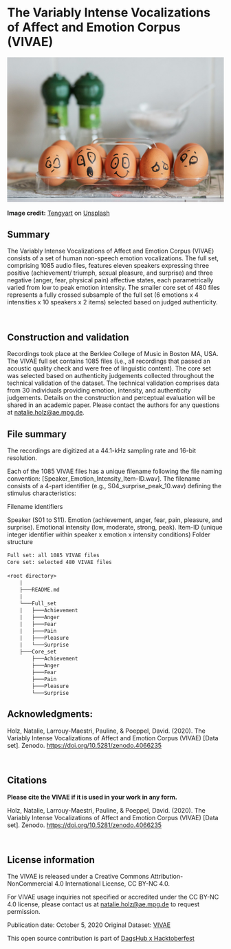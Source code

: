 
# The Variably Intense Vocalizations of Affect and Emotion Corpus (VIVAE)


![image](../assets/VIVAE/Photo.jpg)

**Image credit:** [Tengyart](https://unsplash.com/@tengyart) on [Unsplash](https://unsplash.com/)

## Summary
The Variably Intense Vocalizations of Affect and Emotion Corpus (VIVAE) consists of a set of human non-speech emotion vocalizations. The full set, comprising 1085 audio files, features eleven speakers expressing three positive (achievement/ triumph, sexual pleasure, and surprise) and three negative (anger, fear, physical pain) affective states, each parametrically varied from low to peak emotion intensity. The smaller core set of 480 files represents a fully crossed subsample of the full set (6 emotions x 4 intensities x 10 speakers x 2 items) selected based on judged authenticity. 

</br>

## Construction and validation

Recordings took place at the Berklee College of Music in Boston MA, USA. The VIVAE full set contains 1085 files (i.e., all recordings that passed an acoustic quality check and were free of linguistic content). The core set was selected based on authenticity judgements collected throughout the technical validation of the dataset. The technical validation comprises data from 30 individuals providing emotion, intensity, and authenticity judgements. Details on the construction and perceptual evaluation will be shared in an academic paper. Please contact the authors for any questions at natalie.holz@ae.mpg.de.



## File summary

The recordings are digitized at a 44.1-kHz sampling rate and 16-bit resolution.

Each of the 1085 VIVAE files has a unique filename following the file naming convention: [Speaker_Emotion_Intensity_Item-ID.wav]. The filename consists of a 4-part identifier (e.g., S04_surprise_peak_10.wav) defining the stimulus characteristics:

Filename identifiers 

Speaker (S01 to S11).
Emotion (achievement, anger, fear, pain, pleasure, and surprise).
Emotional intensity (low, moderate, strong, peak).
Item-ID (unique integer identifier within speaker x emotion x intensity conditions) 
Folder structure

    Full set: all 1085 VIVAE files
    Core set: selected 480 VIVAE files 

    <root directory>
        |
        ├───README.md
        |
        └───Full_set
        |   ├───Achievement
        |   ├───Anger
        |   ├───Fear
        |   ├───Pain
        |   ├───Pleasure
        |   └───Surprise
        ├───Core_set
            ├───Achievement
            ├───Anger
            ├───Fear
            ├───Pain
            ├───Pleasure
            └───Surprise
               




        

## Acknowledgments:

Holz, Natalie, Larrouy-Maestri, Pauline, & Poeppel, David. (2020). The Variably Intense Vocalizations of Affect and Emotion Corpus (VIVAE) [Data set]. Zenodo. https://doi.org/10.5281/zenodo.4066235

</br>

## Citations
**Please cite the VIVAE if it is used in your work in any form.**

Holz, Natalie, Larrouy-Maestri, Pauline, & Poeppel, David. (2020). The Variably Intense Vocalizations of Affect and Emotion Corpus (VIVAE) [Data set]. Zenodo. https://doi.org/10.5281/zenodo.4066235


</br>

## License information


The VIVAE is released under a Creative Commons Attribution-NonCommercial 4.0 International License, CC BY-NC 4.0. 

For VIVAE usage inquiries not specified or accredited under the CC BY-NC 4.0 license, please contact us at natalie.holz@ae.mpg.de to request permission.

Publication date: October 5, 2020
Original Dataset: [VIVAE](https://zenodo.org/record/4066235#.YWcWERpByUm)

This open source contribution is part of [DagsHub x Hacktoberfest](https://dagshub.com/blog/hacktoberfest-x-dagshub-2/)

